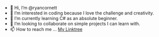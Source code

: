- 👋 Hi, I’m @ryancornett
- 👀 I’m interested in coding because I love the challenge and creativity.
- 🌱 I’m currently learning C# as an absolute beginner.
- 💞️ I’m looking to collaborate on simple projects I can learn with.
- 📫 How to reach me ... <a href="linktr.ee/ryancornett"> My Linktree </a>

<!---
ryancornett/ryancornett is a ✨ special ✨ repository because its `README.md` (this file) appears on your GitHub profile.
You can click the Preview link to take a look at your changes.
--->
